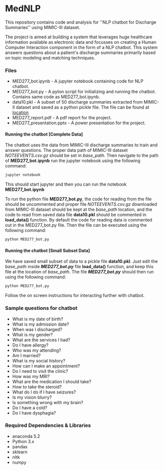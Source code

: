 # MedNLP
This repository contains code and analysis for ''NLP chatbot for Discharge Summaries'' using MIMIC-III dataset.

The project is aimed at building a system that leverages huge healthcare information available as electronic data and focusses on creating a Human Computer Interaction component in the form of a NLP chatbot. This system answers questions about a patient's discharge summaries primarily based on topic modeling and matching techniques.

### Files
* MED277_bot.ipynb - A jupyter notebook containing code for NLP chatbot.
* MED277_bot.py - A pyton script for initializing and running the chatbot. Contains same code as MED277_bot.ipynb.
* data10.pkl - A subset of 50 discharge summaries extracted from MIMIC-II dataset and saved as a python pickle file. The file can be found at [location](https://drive.google.com/open?id=19-Wh4x-roinUDStfiZ_C2BmmcCr4UVNY)
* MED277_report.pdf - A pdf report for the project.
* MED277_presentation.pptx - A power presentation for the project.

#### Running the chatbot [Complete Data]
The chatbot uses the data from MIMIC-III discharge summaries to train and answer questions. The proper data path of MIMIC-III dataset *NOTEEVENTS.csv.gz* should be set in *base_path*. Then navigate to the path of **MED277_bot.ipynb** run the jupyter notebook using the following command:
```python
jupyter notebook
```
This should start jupyter and then you can run the notebook **MED277_bot.ipynb**

To run the python file **MED277_bot.py**, the code for reading from the file should be uncommented and proper file *NOTEEVENTS.csv.gz* downloaded from MIMIC-III dataset should be kept at the *base_path* location, and the code to read from saved data file  **data10.pkl** should be commented in **load_data()** function. By default the code for reading data is commented out in the MED277_bot.py file. Then the file can be executed using the following command:
```python
python MED277_bot.py
```

#### Running the chatbot [Small Subset Data]
We have saved small subset of data to a pickle file **data10.pkl**. 
Just edit the *base_path* inside ***MED277_bot.py*** file **load_data()** function, and keep this file at the location of *base_path*.  The file ***MED277_bot.py*** should then run using the following command:
```python
python MED277_bot.py
```
Follow the on screen instructions for interacting further with chatbot.

### Sample questions for chatbot
- What is my date of birth?
- What is my admission date?
- When was I discharged?
- What is my gender?
- What are the services I had?
- Do I have allergy?
- Who was my attending?
- Am I married?
- What is my social history?
- How can I make an appointment?
- Do I need to visit the clinic?
- How was my MRI?
- What are the medication I should take?
- How to take the steroid?
- What do I do if I have seizures?
- Is my vision blurry?
- Is something wrong with my brain?
- Do I have a cold?
- Do I have dysphagia?

### Required Dependencies & Libraries
- anaconda 5.2
- Python 3.x
- pandas
- sklearn
- nltk
- numpy